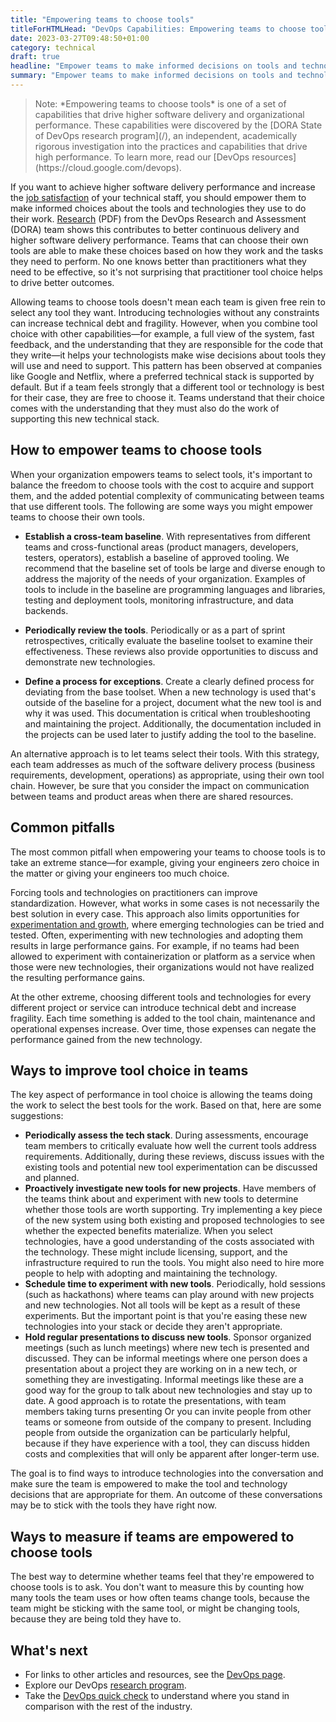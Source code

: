 ```yaml
---
title: "Empowering teams to choose tools"
titleForHTMLHead: "DevOps Capabilities: Empowering teams to choose tools" # TODO: can we DRY this out?
date: 2023-03-27T09:48:50+01:00
category: technical
draft: true
headline: "Empower teams to make informed decisions on tools and technologies. Learn how these decisions drive more effective software delivery."
summary: "Empower teams to make informed decisions on tools and technologies. Learn how these decisions drive more effective software delivery."
---
```


<blockquote>Note: *Empowering teams to choose tools* is one of a set of capabilities
that drive higher software delivery and organizational performance. These
capabilities were discovered by the
[DORA State of DevOps research program](/),
an independent, academically rigorous investigation into the practices and
capabilities that drive high performance. To learn more, read our
[DevOps resources](https://cloud.google.com/devops).</blockquote>

If you want to achieve higher software delivery performance and increase the
[job satisfaction](/capabilities/job-satisfaction)
of your technical staff, you should empower them to make informed choices about
the tools and technologies they use to do their work.
[Research](/publications/pdf/state-of-devops-2017.pdf)
(PDF) from the DevOps Research and Assessment (DORA) team shows this contributes
to better continuous delivery and higher software delivery performance. Teams
that can choose their own tools are able to make these choices based on how they
work and the tasks they need to perform. No one knows better than practitioners
what they need to be effective, so it's not surprising that practitioner tool
choice helps to drive better outcomes.

Allowing teams to choose tools doesn't mean each team is given free rein to
select any tool they want. Introducing technologies without any constraints can
increase technical debt and fragility. However, when you combine tool choice
with other capabilities—for example, a full view of the system, fast feedback,
and the understanding that they are responsible for the code that they write—it
helps your technologists make wise decisions about tools they will use and need
to support. This pattern has been observed at companies like Google and Netflix,
where a preferred technical stack is supported by default. But if a team feels
strongly that a different tool or technology is best for their case, they are
free to choose it. Teams understand that their choice comes with the
understanding that they must also do the work of supporting this new technical
stack.

## How to empower teams to choose tools

When your organization empowers teams to select tools, it's important to
balance the freedom to choose tools with the cost to acquire and support them,
and the added potential complexity of communicating between teams that use
different tools. The following are some ways you might empower teams to choose
their own tools.

-   **Establish a cross-team baseline**. With representatives from
    different teams and cross-functional areas (product managers, developers,
    testers, operators), establish a baseline of approved tooling. We recommend
    that the baseline set of tools be large and diverse enough to address the
    majority of the needs of your organization. Examples of tools to include in
    the baseline are programming languages and libraries, testing and
    deployment tools, monitoring infrastructure, and data backends.

-   **Periodically review the tools**. Periodically or as a part of sprint
    retrospectives, critically evaluate the baseline toolset to examine their
    effectiveness. These reviews also provide opportunities to discuss and
    demonstrate new technologies.

-   **Define a process for exceptions**. Create a clearly defined process
    for deviating from the base toolset. When a new technology is used that's
    outside of the baseline for a project, document what the new tool is and
    why it was used. This documentation is critical when troubleshooting and
    maintaining the project. Additionally, the documentation included in the
    projects can be used later to justify adding the tool to the
    baseline.

An alternative approach is to let teams select their tools. With this strategy,
each team addresses as much of the software delivery process (business
requirements, development, operations) as appropriate, using their own
tool chain. However, be sure that you consider the impact on communication
between teams and product areas when there are shared resources.

## Common pitfalls

The most common pitfall when empowering your teams to choose tools is to take
an extreme stance—for example, giving your engineers zero choice in the matter
or giving your engineers too much choice.

Forcing tools and technologies on practitioners can improve standardization.
However, what works in some cases is not necessarily the best solution in every
case. This approach also limits opportunities for
[experimentation and growth](/capabilities/team-experimentation),
where emerging technologies can be tried and tested. Often, experimenting with
new technologies and adopting them results in large performance gains. For
example, if no teams had been allowed to experiment with containerization or
platform as a service when those were new technologies, their organizations
would not have realized the resulting performance gains.

At the other extreme, choosing different tools and technologies for every
different project or service can introduce technical debt and increase
fragility. Each time something is added to the tool chain, maintenance
and operational expenses increase. Over time, those expenses can
negate the performance gained from the new technology.

## Ways to improve tool choice in teams

The key aspect of performance in tool choice is allowing the teams doing the
work to select the best tools for the work. Based on that, here are some
suggestions:

-   **Periodically assess the tech stack**. During assessments, encourage
    team members to critically evaluate how well the current tools address
    requirements. Additionally, during these reviews, discuss issues with the
    existing tools and potential new tool experimentation can be discussed and
    planned.
-   **Proactively investigate new tools for new projects**. Have members
    of the teams think about and experiment with new tools to determine whether
    those tools are worth supporting. Try implementing a key piece of the new
    system using both existing and proposed technologies to see whether the
    expected benefits materialize. When you select technologies,
    have a good understanding of the costs associated with the technology.
    These might include licensing, support, and the infrastructure required to
    run the tools. You might also need to hire more people to help with
    adopting and maintaining the technology.
-   **Schedule time to experiment with new tools**. Periodically, hold
    sessions (such as hackathons) where teams can play around with new projects
    and new technologies. Not all tools will be kept as a result of these
    experiments. But the important point is that you're easing these new
    technologies into your stack or decide they aren't appropriate.
-   **Hold regular presentations to discuss new tools**. Sponsor organized
    meetings (such as lunch meetings) where new tech is presented and
    discussed. They can be informal meetings where one person does a
    presentation about a project they are working on in a new tech, or
    something they are investigating. Informal meetings like these are a good
    way for the group to talk about new technologies and stay up to date. A
    good approach is to rotate the presentations, with team members taking
    turns presenting Or you can invite people from other teams or someone from
    outside of the company to present. Including people from outside the
    organization can be particularly helpful, because if they have experience
    with a tool, they can discuss hidden costs and complexities that will only
    be apparent after longer-term use.

The goal is to find ways to introduce technologies into the conversation and
make sure the team is empowered to make the tool and technology decisions that
are appropriate for them. An outcome of these conversations may be to stick with
the tools they have right now.

## Ways to measure if teams are empowered to choose tools

The best way to determine whether teams feel that they're empowered
to choose tools is to ask. You don't want to measure this by
counting how many tools the team uses or how often teams change tools, because
the team might be sticking with the same tool, or might be changing tools,
because they are being told they have to.

## What's next

-   For links to other articles and resources, see the
    [DevOps page](https://cloud.google.com/devops).
-   Explore our DevOps
    [research program](/).
-   Take the
    [DevOps quick check](/quickcheck/)
    to understand where you stand in comparison with the rest of the industry.